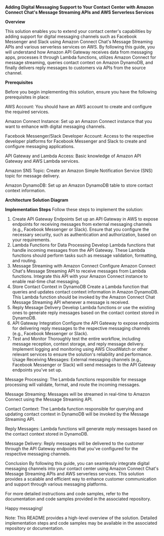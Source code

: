 **Adding Digital Messaging Support to Your Contact Center with Amazon Connect Chat's Message Streaming APIs and AWS Serverless Services**

**Overview**

This solution enables you to extend your contact center's capabilities by adding support for digital messaging channels such as Facebook Messenger and Slack using Amazon Connect Chat's Message Streaming APIs and various serverless services on AWS. By following this guide, you will understand how Amazon API Gateway receives data from messaging apps, processes it through Lambda functions, utilizes Amazon Connect for message streaming, queries contact context on Amazon DynamoDB, and finally delivers reply messages to customers via APIs from the source channel.

**Prerequisites**

Before you begin implementing this solution, ensure you have the following prerequisites in place:

AWS Account: You should have an AWS account to create and configure the required services.

Amazon Connect Instance: Set up an Amazon Connect instance that you want to enhance with digital messaging channels.

Facebook Messenger/Slack Developer Account: Access to the respective developer platforms for Facebook Messenger and Slack to create and configure messaging applications.

API Gateway and Lambda Access: Basic knowledge of Amazon API Gateway and AWS Lambda services.

Amazon SNS Topic: Create an Amazon Simple Notification Service (SNS) topic for message delivery.

Amazon DynamoDB: Set up an Amazon DynamoDB table to store contact context information.

**Architecture Solution Diagram**

**Implementation Steps**
Follow these steps to implement the solution:

1. Create API Gateway Endpoints
Set up an API Gateway in AWS to expose endpoints for receiving messages from external messaging channels (e.g., Facebook Messenger or Slack). Ensure that you configure the necessary security, such as authentication and authorization, based on your requirements.
2. Lambda Functions for Data Processing
Develop Lambda functions that handle incoming messages from the API Gateway. These Lambda functions should perform tasks such as message validation, formatting, and routing.
3. Message Streaming with Amazon Connect
Configure Amazon Connect Chat's Message Streaming API to receive messages from Lambda functions. Integrate this API with your Amazon Connect instance to enable real-time chat messaging.
4. Store Contact Context in DynamoDB
Create a Lambda function that queries and updates contact context information in Amazon DynamoDB. This Lambda function should be invoked by the Amazon Connect Chat Message Streaming API whenever a message is received.
5. Reply Message Delivery
Develop Lambda functions or use the existing ones to generate reply messages based on the contact context stored in DynamoDB.
6. API Gateway Integration
Configure the API Gateway to expose endpoints for delivering reply messages to the respective messaging channels (e.g., Facebook Messenger or Slack).
7. Test and Monitor
Thoroughly test the entire workflow, including message reception, context storage, and reply message delivery. Implement logging and monitoring using AWS CloudWatch or other relevant services to ensure the solution's reliability and performance.
Usage
Receiving Messages: External messaging channels (e.g., Facebook Messenger or Slack) will send messages to the API Gateway endpoints you've set up.

Message Processing: The Lambda functions responsible for message processing will validate, format, and route the incoming messages.

Message Streaming: Messages will be streamed in real-time to Amazon Connect using the Message Streaming API.

Contact Context: The Lambda function responsible for querying and updating contact context in DynamoDB will be invoked by the Message Streaming API.

Reply Messages: Lambda functions will generate reply messages based on the contact context stored in DynamoDB.

Message Delivery: Reply messages will be delivered to the customer through the API Gateway endpoints that you've configured for the respective messaging channels.

Conclusion
By following this guide, you can seamlessly integrate digital messaging channels into your contact center using Amazon Connect Chat's Message Streaming APIs and AWS serverless services. This solution provides a scalable and efficient way to enhance customer communication and support through various messaging platforms.

For more detailed instructions and code samples, refer to the documentation and code samples provided in the associated repository.

Happy messaging!

Note: This README provides a high-level overview of the solution. Detailed implementation steps and code samples may be available in the associated repository or documentation.
